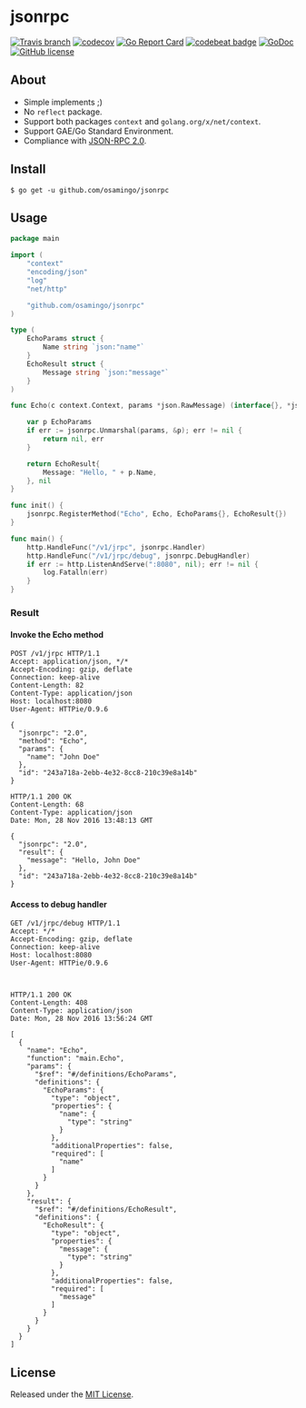 # jsonrpc

[![Travis branch](https://img.shields.io/travis/osamingo/jsonrpc/master.svg)](https://travis-ci.org/osamingo/jsonrpc)
[![codecov](https://codecov.io/gh/osamingo/jsonrpc/branch/master/graph/badge.svg)](https://codecov.io/gh/osamingo/jsonrpc)
[![Go Report Card](https://goreportcard.com/badge/osamingo/jsonrpc)](https://goreportcard.com/report/osamingo/jsonrpc)
[![codebeat badge](https://codebeat.co/badges/cbd0290d-200b-4693-80dc-296d9447c35b)](https://codebeat.co/projects/github-com-osamingo-jsonrpc)
[![GoDoc](https://godoc.org/github.com/osamingo/jsonrpc?status.svg)](https://godoc.org/github.com/osamingo/jsonrpc)
[![GitHub license](https://img.shields.io/badge/license-MIT-blue.svg)](https://raw.githubusercontent.com/osamingo/jsonrpc/master/LICENSE)

## About

- Simple implements ;)
- No `reflect` package.
- Support both packages `context` and `golang.org/x/net/context`.
- Support GAE/Go Standard Environment.
- Compliance with [JSON-RPC 2.0](http://www.jsonrpc.org/specification).

## Install

```
$ go get -u github.com/osamingo/jsonrpc
```

## Usage

```go
package main

import (
	"context"
	"encoding/json"
	"log"
	"net/http"

	"github.com/osamingo/jsonrpc"
)

type (
	EchoParams struct {
		Name string `json:"name"`
	}
	EchoResult struct {
		Message string `json:"message"`
	}
)

func Echo(c context.Context, params *json.RawMessage) (interface{}, *jsonrpc.Error) {

	var p EchoParams
	if err := jsonrpc.Unmarshal(params, &p); err != nil {
		return nil, err
	}

	return EchoResult{
		Message: "Hello, " + p.Name,
	}, nil
}

func init() {
	jsonrpc.RegisterMethod("Echo", Echo, EchoParams{}, EchoResult{})
}

func main() {
	http.HandleFunc("/v1/jrpc", jsonrpc.Handler)
	http.HandleFunc("/v1/jrpc/debug", jsonrpc.DebugHandler)
	if err := http.ListenAndServe(":8080", nil); err != nil {
		log.Fatalln(err)
	}
}
```

### Result

#### Invoke the Echo method

```
POST /v1/jrpc HTTP/1.1
Accept: application/json, */*
Accept-Encoding: gzip, deflate
Connection: keep-alive
Content-Length: 82
Content-Type: application/json
Host: localhost:8080
User-Agent: HTTPie/0.9.6

{
  "jsonrpc": "2.0",
  "method": "Echo",
  "params": {
    "name": "John Doe"
  },
  "id": "243a718a-2ebb-4e32-8cc8-210c39e8a14b"
}

HTTP/1.1 200 OK
Content-Length: 68
Content-Type: application/json
Date: Mon, 28 Nov 2016 13:48:13 GMT

{
  "jsonrpc": "2.0",
  "result": {
    "message": "Hello, John Doe"
  },
  "id": "243a718a-2ebb-4e32-8cc8-210c39e8a14b"
}
```

#### Access to debug handler

```
GET /v1/jrpc/debug HTTP/1.1
Accept: */*
Accept-Encoding: gzip, deflate
Connection: keep-alive
Host: localhost:8080
User-Agent: HTTPie/0.9.6



HTTP/1.1 200 OK
Content-Length: 408
Content-Type: application/json
Date: Mon, 28 Nov 2016 13:56:24 GMT

[
  {
    "name": "Echo",
    "function": "main.Echo",
    "params": {
      "$ref": "#/definitions/EchoParams",
      "definitions": {
        "EchoParams": {
          "type": "object",
          "properties": {
            "name": {
              "type": "string"
            }
          },
          "additionalProperties": false,
          "required": [
            "name"
          ]
        }
      }
    },
    "result": {
      "$ref": "#/definitions/EchoResult",
      "definitions": {
        "EchoResult": {
          "type": "object",
          "properties": {
            "message": {
              "type": "string"
            }
          },
          "additionalProperties": false,
          "required": [
            "message"
          ]
        }
      }
    }
  }
]
```

## License

Released under the [MIT License](https://github.com/osamingo/jsonrpc/blob/master/LICENSE).
